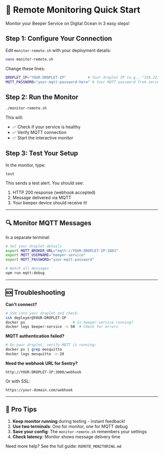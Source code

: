 # 🚀 Remote Monitoring Quick Start

Monitor your Beeper Service on Digital Ocean in 3 easy steps!

## Step 1: Configure Your Connection

Edit `monitor-remote.sh` with your deployment details:

```bash
nano monitor-remote.sh
```

Change these lines:
```bash
DROPLET_IP="YOUR-DROPLET-IP"          # Your droplet IP (e.g., "159.223.100.50")
MQTT_PASSWORD="your-mqtt-password-here" # Your MQTT password from server .env
```

## Step 2: Run the Monitor

```bash
./monitor-remote.sh
```

This will:
- ✅ Check if your service is healthy
- ✅ Verify MQTT connection
- ✅ Start the interactive monitor

## Step 3: Test Your Setup

In the monitor, type:
```
test
```

This sends a test alert. You should see:
1. HTTP 200 response (webhook accepted)
2. Message delivered via MQTT
3. Your beeper device should receive it!

---

## 🔍 Monitor MQTT Messages

In a separate terminal:

```bash
# Set your droplet details
export MQTT_BROKER_URL="mqtt://YOUR-DROPLET-IP:1883"
export MQTT_USERNAME="beeper-service"
export MQTT_PASSWORD="your-mqtt-password"

# Watch all messages
npm run mqtt:debug
```

---

## 🆘 Troubleshooting

**Can't connect?**
```bash
# SSH into your droplet and check:
ssh deployer@YOUR-DROPLET-IP
docker ps                      # Is beeper-service running?
docker logs beeper-service -n 50  # Check for errors
```

**MQTT authentication failed?**
```bash
# On your droplet, verify MQTT is running:
docker ps | grep mosquitto
docker logs mosquitto -n 20
```

**Need the webhook URL for Sentry?**
```
http://YOUR-DROPLET-IP:3000/webhook
```
Or with SSL:
```
https://your-domain.com/webhook
```

---

## 📱 Pro Tips

1. **Keep monitor running** during testing - instant feedback!
2. **Use two terminals**: One for monitor, one for MQTT debug
3. **Save your config**: The `monitor-remote.sh` remembers your settings
4. **Check latency**: Monitor shows message delivery time

Need more help? See the full guide: `REMOTE_MONITORING.md`

